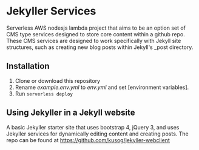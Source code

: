 # Jekyller Services
Serverless AWS nodesjs lambda project that aims to be an option set of CMS type services designed to store core content within a github repo.
These CMS services are designed to work specifically with Jekyll site structures, such as creating new blog posts within
Jekyll's _post directory.

## Installation

1. Clone or download this repository
2. Rename _example.env.yml_ to _env.yml_ and set [environment variables]. 
3. Run `serverless deploy` 

## Using Jekyller in a Jekyll website
A basic Jekyller starter site that uses bootstrap 4, jQuery 3, and uses Jekyller services for dynamically
editing content and creating posts.  The repo can be found at https://github.com/kusog/jekyller-webclient